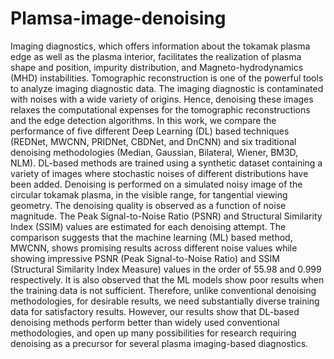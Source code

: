 # Plamsa-image-denoising

Imaging diagnostics, which offers information about the tokamak plasma edge as well as the plasma interior, facilitates the realization of plasma shape and position, impurity distribution, and Magneto-hydrodynamics (MHD) instabilities. Tomographic reconstruction is one of the powerful tools to analyze imaging diagnostic data.  The imaging diagnostic is contaminated with noises with a wide variety of origins. Hence, denoising these images relaxes the computational expenses for the tomographic reconstructions and the edge detection algorithms. In this work, we compare the performance of five different Deep Learning (DL) based techniques (REDNet, MWCNN, PRIDNet, CBDNet, and DnCNN) and six traditional denoising methodologies (Median, Gaussian, Bilateral, Wiener, BM3D, NLM). DL-based methods are trained using a synthetic dataset containing a variety of images where stochastic noises of different distributions have been added. Denoising is performed on a simulated noisy image of the circular tokamak plasma, in the visible range, for tangential viewing geometry. The denoising quality is observed as a function of noise magnitude. The Peak Signal-to-Noise Ratio (PSNR) and Structural Similarity Index (SSIM) values are estimated for each denoising attempt. The comparison suggests that the machine learning (ML) based method, MWCNN, shows promising results across different noise values while showing impressive PSNR (Peak Signal-to-Noise Ratio) and SSIM (Structural Similarity Index Measure) values in the order of 55.98 and 0.999 respectively. It is also observed that the ML models show poor results when the training data is not sufficient. Therefore, unlike conventional denoising methodologies, for desirable results, we need substantially diverse training data for satisfactory results. However, our results show that DL-based denoising methods perform better than widely used conventional methodologies, and open up many possibilities for research requiring denoising as a precursor for several plasma imaging-based diagnostics.
